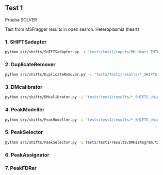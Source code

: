 ## Test 1

Prueba SOLVER

Test from MSFragger results in open search. Heteroplasmia (heart)


### 1. SHIFTSadapter

```bash
python src/shifts/SHIFTSadapter.py -i "tests/test1/inputs/RH_Heart_TMTHF_*.tsv" -o tests/test1/results
```

### 2. DuplicateRemover

```bash
python src/shifts/DuplicateRemover.py -i "tests/test1/results/*_SHIFTS.feather" -c config/fixed_params_msfragger.ini
```

### 3. DMcalibrator

```bash
python src/shifts/DMcalibrator.py -i "tests/test1/results/*_SHIFTS_Unique.feather" -c config/fixed_params_msfragger.ini
```

### 4. PeakModeller

```bash
python src/shifts/PeakModeller.py -i "tests/test1/results/*_SHIFTS_Unique_calibrated.feather" -c config/fixed_params_msfragger.ini
```

### 5. PeakSelector

```bash
python src/shifts/PeakSelector.py -i tests/test1/results/DMHistogram.tsv -c config/fixed_params_msfragger.ini
```

### 6. PeakAssignator


### 7. PeakFDRer

